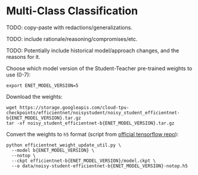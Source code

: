 # Multi-Class Classification

TODO: copy-paste with redactions/generalizations.

TODO: include rationale/reasoning/compromises/etc.

TODO: Potentially include historical model/approach changes, and the reasons for it.

Choose which model version of the Student-Teacher pre-trained weights to use (0-7):

```shell
export ENET_MODEL_VERSION=5
```

Download the weights:

```shell
wget https://storage.googleapis.com/cloud-tpu-checkpoints/efficientnet/noisystudent/noisy_student_efficientnet-b{ENET_MODEL_VERSION}.tar.gz
tar -xf noisy_student_efficientnet-b{ENET_MODEL_VERSION}.tar.gz
```

Convert the weights to `h5` format (script from [official tensorflow repo](https://github.com/tensorflow/tensorflow/blob/master/tensorflow/python/keras/applications/efficientnet_weight_update_util.py)):

```shell
python efficientnet_weight_update_util.py \
  --model b{ENET_MODEL_VERSION} \
  --notop \
  --ckpt efficientnet-b{ENET_MODEL_VERSION}/model.ckpt \
  --o data/noisy-student-efficientnet-b{ENET_MODEL_VERSION}-notop.h5
```
